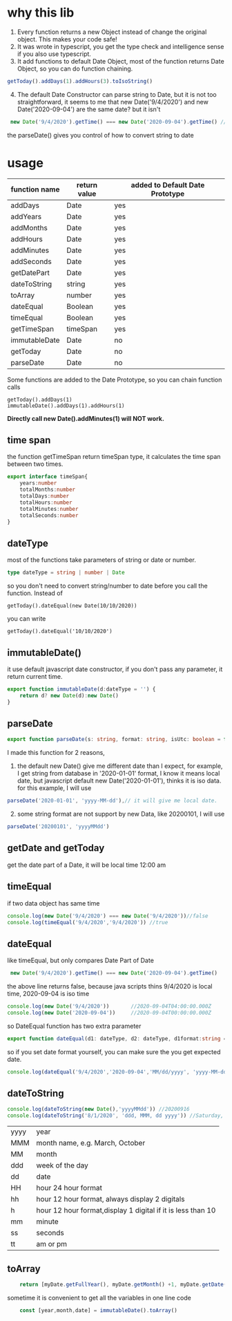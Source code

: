 # why this lib
1. Every function returns a new Object instead of change the original object. This makes your code safe!
2. It was wrote in typescript, you get the type check and intelligence sense if you also use typescript.
3. It add functions to default Date Object, most of the function returns Date Object, so you can do function chaining.
```typescript
getToday().addDays(1).addHours(3).toIsoString()
```
4. The default Date Constructor can parse string to Date, but it is not too straightforward,
it seems to me that new Date('9/4/2020') and new Date('2020-09-04') are the same date? but it isn't 
``` typescript
 new Date('9/4/2020').getTime() === new Date('2020-09-04').getTime() // return false
```
the parseDate()  gives you control of how to convert string to date
# usage
|function name| return value| added to Default Date Prototype|
|-|-|-|
|addDays|Date|yes
|addYears|Date|yes
|addMonths|Date|yes
|addHours|Date|yes
|addMinutes|Date|yes
|addSeconds|Date|yes
|getDatePart|Date|yes
|dateToString|string|yes
|toArray|number|yes
|dateEqual|Boolean|yes
|timeEqual|Boolean|yes
|getTimeSpan|timeSpan|yes
|immutableDate|Date|no
|getToday|Date|no
|parseDate|Date|no

Some functions are added to the Date Prototype, so you can chain function calls 
```
getToday().addDays(1)
immutableDate().addDays(1).addHours(1)
```
<b>Directly call new Date().addMinutes(1) will NOT work. </b>
## time span
the function getTimeSpan return timeSpan type, it calculates the time span between two times.
```typescript
export interface timeSpan{
    years:number
    totalMonths:number
    totalDays:number
    totalHours:number
    totalMinutes:number
    totalSeconds:number
}
```
## dateType
most of the functions take parameters of string or date or number. 
```typescript
type dateType = string | number | Date
```
so you don't need to convert string/number to date before you call the function. Instead of 
```
getToday().dateEqual(new Date(10/10/2020))
```
you can write
```
getToday().dateEqual('10/10/2020')
```
## immutableDate()
it use default javascript date constructor, if you don't pass any parameter, it return current time.
```typescript
export function immutableDate(d:dateType = '') {
    return d? new Date(d):new Date()
}
```
## parseDate
```typescript
export function parseDate(s: string, format: string, isUtc: boolean = false) 
```
I made this function for 2 reasons,

1. the default new Date() give me different date than I expect, for example, I get string from database in '2020-01-01' format,
I know it means local date, but javascript default new Date('2020-01-01'), thinks it is iso data. 
for this example, I will use
```typescript
parseDate('2020-01-01', 'yyyy-MM-dd'),// it will give me local date.
```
2. some string format are not support by new Data, like 20200101, I will use
```typescript
parseDate('20200101', 'yyyyMMdd')
```
## getDate and getToday
get the date part of a Date, it will be local time 12:00 am

## timeEqual
if two data object has same time
```typescript
console.log(new Date('9/4/2020') === new Date('9/4/2020'))//false
console.log(timeEqual('9/4/2020','9/4/2020')) //true
```


## dateEqual
like timeEqual, but only compares Date Part of Date<br/>
```typescript
 new Date('9/4/2020').getTime() === new Date('2020-09-04').getTime()
```
the above line returns false, because java scripts thins 9/4/2020 is local time, 2020-09-04 is iso time
```typescript
console.log(new Date('9/4/2020'))       //2020-09-04T04:00:00.000Z
console.log(new Date('2020-09-04'))     //2020-09-04T00:00:00.000Z
```

so DateEqual function has two extra parameter
```typescript
export function dateEqual(d1: dateType, d2: dateType, d1format:string = undefined, d2format:string = undefined)
```
so if you set date format yourself, you can make sure the you get expected date.
```typescript
console.log(dateEqual('9/4/2020','2020-09-04','MM/dd/yyyy', 'yyyy-MM-dd'))
```



## dateToString
```typescript
console.log(dateToString(new Date(),'yyyyMMdd')) //20200916
console.log(dateToString('8/1/2020', 'ddd, MMM, dd yyyy')) //Saturday, August, 01 2020
```
|||
|-|-|
|yyyy | year 
|MMM| month name, e.g. March, October
|MM | month
|ddd| week of the day
|dd| date
|HH| hour 24 hour format
|hh| hour 12 hour format, always display 2 digitals
|h| hour 12 hour format,display 1 digital if it is less than 10 
|mm| minute
|ss| seconds
|tt| am or pm

## toArray
```typescript
    return [myDate.getFullYear(), myDate.getMonth() +1, myDate.getDate(), myDate.getHours(), myDate.getMinutes(), myDate.getSeconds(), myDate.getMilliseconds()]
```
sometime it is convenient to get all the variables in one line code
```typescript
    const [year,month,date] = immutableDate().toArray()
```